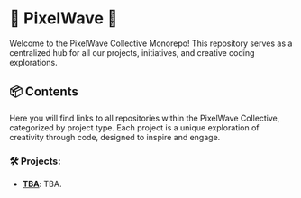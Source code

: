 # 🌊 **PixelWave** 🎨

Welcome to the PixelWave Collective Monorepo!
This repository serves as a centralized hub for all our projects, initiatives, and creative coding explorations.

## 📦 **Contents**
Here you will find links to all repositories within the PixelWave Collective, categorized by project type. Each project is a unique exploration of creativity through code, designed to inspire and engage.

### 🛠️ **Projects**:
- **[TBA](link-to-shape-explorer-repo)**: TBA.

